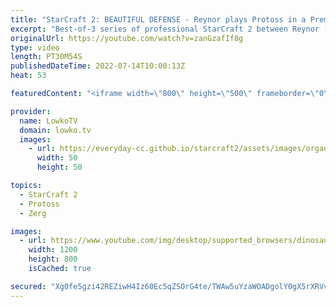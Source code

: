 ```yaml
---
title: "StarCraft 2: BEAUTIFUL DEFENSE - Reynor plays Protoss in a Premier Tournament! (Solar vs Reynor)"
excerpt: "Best-of-3 series of professional StarCraft 2 between Reynor (ProtosS) and Solar (Zerg). In this tournament match from Dreamhack Valencia Reynor decides to pick Protoss rather than Zerg.  Support my work on Patreon: https://www.patreon.com/lowkotv Become a YouTube member: https://lowko.tv/join  More Lowko:"
originalUrl: https://youtube.com/watch?v=zanGzafIf8g
type: video
length: PT30M54S
publishedDateTime: 2022-07-14T10:00:13Z
heat: 53

featuredContent: "<iframe width=\"800\" height=\"500\" frameborder=\"0\" src=\"https://www.youtube.com/embed/zanGzafIf8g\" allow=\"accelerometer; autoplay; encrypted-media; gyroscope; picture-in-picture\" allowfullscreen></iframe>"

provider:
  name: LowkoTV
  domain: lowko.tv
  images:
    - url: https://everyday-cc.github.io/starcraft2/assets/images/organizations/lowko.tv-50x50.jpg
      width: 50
      height: 50

topics:
  - StarCraft 2
  - Protoss
  - Zerg

images:
  - url: https://www.youtube.com/img/desktop/supported_browsers/dinosaur.png
    width: 1200
    height: 800
    isCached: true

secured: "Xg0fe5gzi42REZiwH4Iz60Ec5qZSOrG4te/TWAw5uYzaWOADgolY0gX5rXRVvDzeQHBUYnQDKktFqlGzzZabkhSHV9Z+xsWm/9mTPVodehVkrY7nwneomQM4B6+aoIaLxoe5WKI+N8USUC8w/TeZHBgZC5KasbZnLXG85w4a9HUPAgIRaofIvp/vkc60u/MgofJ/llNyE3VNEblPbLM/kiC+0/LUmuJtjYRws34LUFMfSorppaZyNuTmO5e2FpCSux88b1uXTyJETN22/z/xtloD2hQRqlVAew7ASWte+3hKIeDoizpUajDLjBrRW/UMS1Y5RC8F8YNlY13RXUdaQtqJPrHNzVZUcPKq40Sha8nwRLsvB/0V8niwCgIBxxPn41uOu4pOpB12GPvknw1xWsGiQSt5uPnWqRS2Y98zi9k=;qRuxNWMSVM2imD05ilO2nA=="
---
```


